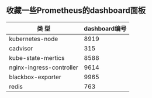 ## 收藏一些Prometheus的dashboard面板

| 类 型 | dashboard编号 | 
| ----- | ------ |
| kubernetes-node | 8919 |
| cadvisor | 315 |
| kube-state-mertics | 8588 |
| nginx-ingress-controller | 9614 |
| blackbox-exporter | 9965 |
| redis | 763 |

